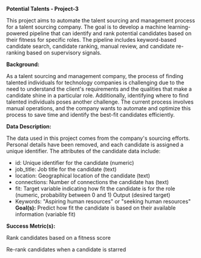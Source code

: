 **Potential Talents - Project-3**

This project aims to automate the talent sourcing and management process for a talent sourcing company. The goal is to develop a machine learning-powered pipeline that can identify and rank potential candidates based on their fitness for specific roles. The pipeline includes keyword-based candidate search, candidate ranking, manual review, and candidate re-ranking based on supervisory signals.

**Background:**

As a talent sourcing and management company, the process of finding talented individuals for technology companies is challenging due to the need to understand the client's requirements and the qualities that make a candidate shine in a particular role. Additionally, identifying where to find talented individuals poses another challenge. The current process involves manual operations, and the company wants to automate and optimize this process to save time and identify the best-fit candidates efficiently.

**Data Description:**

The data used in this project comes from the company's sourcing efforts. Personal details have been removed, and each candidate is assigned a unique identifier. The attributes of the candidate data include:

* id: Unique identifier for the candidate (numeric)
* job_title: Job title for the candidate (text)
* location: Geographical location of the candidate (text)
* connections: Number of connections the candidate has (text)
* fit: Target variable indicating how fit the candidate is for the role (numeric, probability between 0 and 1)
Output (desired target)
* Keywords: "Aspiring human resources" or "seeking human resources"
**Goal(s):**
Predict how fit the candidate is based on their available information (variable fit)

**Success Metric(s):**

Rank candidates based on a fitness score

Re-rank candidates when a candidate is starred
